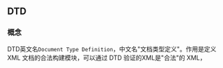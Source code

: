 ## DTD

### 概念

​		DTD英文名`Document Type Definition`，中文名"文档类型定义"。作用是定义 XML 文档的合法构建模块，可以通过 DTD 验证的XML是"合法"的 XML，

```java

```

